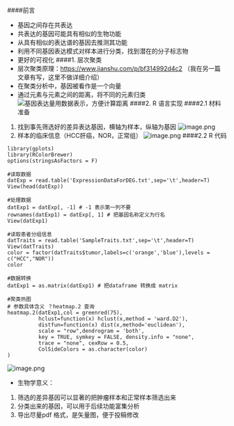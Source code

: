 ####前言
- 基因之间存在共表达
- 共表达的基因可能具有相似的生物功能
- 从具有相似的表达谱的基因去推测其功能
- 利用不同基因表达模式对样本进行分类，找到潜在的分子标志物
- 更好的可视化
####1. 层次聚类
- 层次聚类原理：https://www.jianshu.com/p/bf314992d4c2 （我在另一篇文章有写，这里不做详细介绍）
- 在聚类分析中，基因被看作是一个向量
- 通过元素与元素之间的距离，将不同的元素归类
![基因表达量用数据表示，方便计算距离](https://upload-images.jianshu.io/upload_images/6634703-457647930fd9c2de.png?imageMogr2/auto-orient/strip%7CimageView2/2/w/1240)
####2. R 语言实现
####2.1 材料准备
1. 找到事先筛选好的差异表达基因，横轴为样本，纵轴为基因
![image.png](https://upload-images.jianshu.io/upload_images/6634703-c4b9b7a3abb3bf91.png?imageMogr2/auto-orient/strip%7CimageView2/2/w/1240)
2. 样本的临床信息（HCC肝癌，NOR，正常组）
![image.png](https://upload-images.jianshu.io/upload_images/6634703-5c2b4ad4723b19c9.png?imageMogr2/auto-orient/strip%7CimageView2/2/w/1240)
####2.2 R 代码
```
library(gplots)
library(RColorBrewer)
options(stringsAsFactors = F)

#读取数据
datExp = read.table('ExpressionDataForDEG.txt',sep='\t',header=T)
View(head(datExp))

#处理数据
datExp1 = datExp[, -1] # -1 表示第一列不要
rownames(datExp1) = datExp[, 1] # 把基因名称定义为行名
View(datExp1)

#读取患者分组信息
datTraits = read.table('SampleTraits.txt',sep='\t',header=T)
View(datTraits)
color = factor(datTraits$tumor,labels=c('orange','blue'),levels = c("HCC","NOR"))
color

#数据转换
datExp1 = as.matrix(datExp1) # 把dataframe 转换成 matrix

#聚类热图 
# 参数具体含义 ？heatmap.2 查询
heatmap.2(datExp1,col = greenred(75), 
          hclust=function(x) hclust(x,method = 'ward.D2'),
          distfun=function(x) dist(x,method='euclidean'),
          scale = "row",dendrogram = 'both',
          key = TRUE, symkey = FALSE, density.info = "none", 
          trace = "none", cexRow = 0.5,
          ColSideColors = as.character(color)
)
```
![image.png](https://upload-images.jianshu.io/upload_images/6634703-52a71d5c6ddb19d0.png?imageMogr2/auto-orient/strip%7CimageView2/2/w/1240)
- 生物学意义：
1. 筛选的差异基因可以显著的把肿瘤样本和正常样本筛选出来
2. 分类出来的基因，可以用于后续功能富集分析
3. 导出尽量pdf 格式，是矢量图，便于投稿修改
